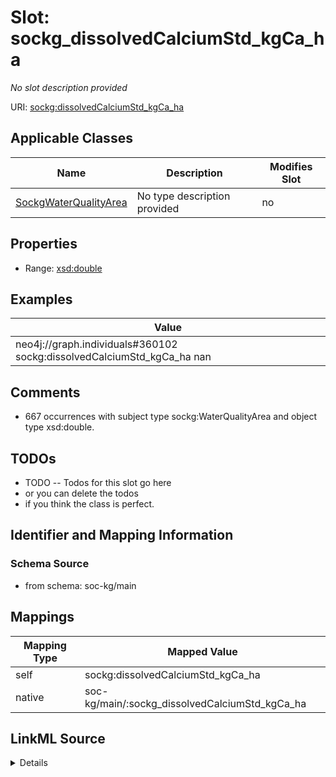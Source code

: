 

# Slot: sockg_dissolvedCalciumStd_kgCa_ha


_No slot description provided_





URI: [sockg:dissolvedCalciumStd_kgCa_ha](http://www.semanticweb.org/sockg/ontologies/2024/0/soil-carbon-ontology/dissolvedCalciumStd_kgCa_ha)



<!-- no inheritance hierarchy -->





## Applicable Classes

| Name | Description | Modifies Slot |
| --- | --- | --- |
| [SockgWaterQualityArea](../classes/SockgWaterQualityArea.md) | No type description provided |  no  |







## Properties

* Range: [xsd:double](http://www.w3.org/2001/XMLSchema#double)






## Examples

| Value |
| --- |
| neo4j://graph.individuals#360102 sockg:dissolvedCalciumStd_kgCa_ha nan |

## Comments

* 667 occurrences with subject type sockg:WaterQualityArea and object type xsd:double.

## TODOs

* TODO -- Todos for this slot go here
* or you can delete the todos
* if you think the class is perfect.

## Identifier and Mapping Information







### Schema Source


* from schema: soc-kg/main




## Mappings

| Mapping Type | Mapped Value |
| ---  | ---  |
| self | sockg:dissolvedCalciumStd_kgCa_ha |
| native | soc-kg/main/:sockg_dissolvedCalciumStd_kgCa_ha |




## LinkML Source

<details>
```yaml
name: sockg_dissolvedCalciumStd_kgCa_ha
description: No slot description provided
todos:
- TODO -- Todos for this slot go here
- or you can delete the todos
- if you think the class is perfect.
comments:
- 667 occurrences with subject type sockg:WaterQualityArea and object type xsd:double.
examples:
- value: neo4j://graph.individuals#360102 sockg:dissolvedCalciumStd_kgCa_ha nan
from_schema: soc-kg/main
rank: 1000
slot_uri: sockg:dissolvedCalciumStd_kgCa_ha
alias: sockg_dissolvedCalciumStd_kgCa_ha
domain_of:
- sockg_WaterQualityArea
range: double

```
</details>